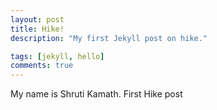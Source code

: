```yaml
---
layout: post
title: Hike!
description: "My first Jekyll post on hike."

tags: [jekyll, hello]
comments: true
---
```


My name is Shruti Kamath. First Hike post
